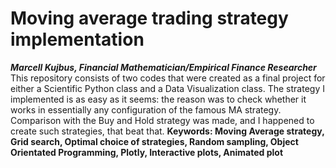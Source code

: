 ﻿# Moving average trading strategy implementation
*__Marcell Kujbus, Financial Mathematician/Empirical Finance Researcher__*
This repository consists of two codes that were created as a final project for either a Scientific Python class and a Data Visualization class. The strategy I 
implemented is as easy as it seems: the reason was to check whether it works in essentially any configuration of the famous MA strategy.
Comparison with the Buy and Hold strategy was made, and I happened to create such strategies, that beat that.
**Keywords: Moving Average strategy, Grid search, Optimal choice of strategies, Random sampling, Object Orientated Programming, Plotly, Interactive plots, Animated plot**


